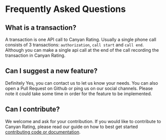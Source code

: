 # Frequently Asked Questions

## What is a transaction?
A transaction is one API call to Canyan Rating. Usually a single phone call consists of 3 transactions: `authorization`, `call start` and `call end`. Although you can make a single api call at the end of the call recording the transaction in Canyan Rating.


## Can I suggest a new feature?
Definitely Yes, you can contact us to let us know your needs. You can also open a Pull Request on Github or ping us on our social channels. Please note it could take some time in order for the feature to be implemented.


## Can I contribute?
We welcome and ask for your contribution. If you would like to contribute to Canyan Rating, please read our guide on how to best get started [contributing code or documentation](contributing).
